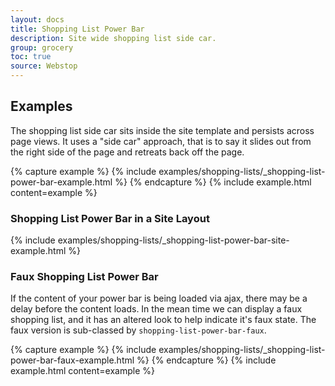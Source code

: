 ```yaml
---
layout: docs
title: Shopping List Power Bar
description: Site wide shopping list side car.
group: grocery
toc: true
source: Webstop
---
```


## Examples

The shopping list side car sits inside the site template and persists across page views. 
It uses a "side car" approach, that is to say it slides out from the right side of the 
page and retreats back off the page. 


<div class="example-height-fixed">
{% capture example %}
{% include examples/shopping-lists/_shopping-list-power-bar-example.html %}
{% endcapture %}
{% include example.html content=example %}
</div>

### Shopping List Power Bar in a Site Layout
<div class="wsg-example">
  {% include examples/shopping-lists/_shopping-list-power-bar-site-example.html %}
</div>

### Faux Shopping List Power Bar

If the content of your power bar is being loaded via ajax, there may be a delay before the content loads. 
In the mean time we can display a faux shopping list, and it has an altered look to help indicate it's 
faux state. The faux version is sub-classed by `shopping-list-power-bar-faux`.

<div class="example-height-fixed">
{% capture example %}
{% include examples/shopping-lists/_shopping-list-power-bar-faux-example.html %}
{% endcapture %}
{% include example.html content=example %}
</div>
